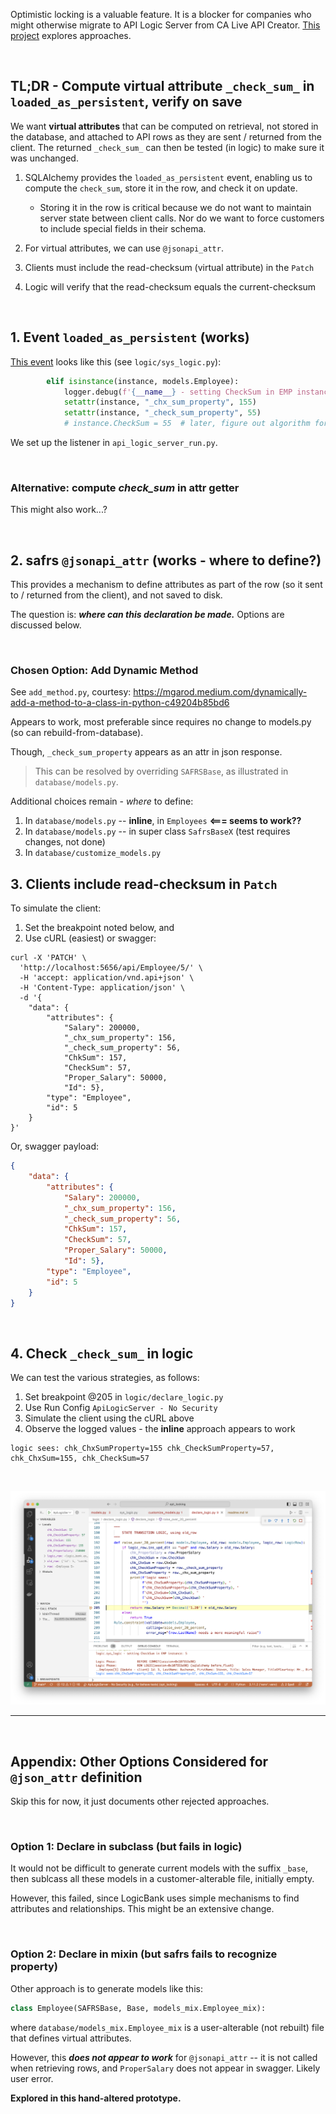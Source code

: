 Optimistic locking is a valuable feature.  It is a blocker for companies who might otherwise migrate to API Logic Server from CA Live API Creator.  [This project](https://github.com/valhuber/opt_locking) explores approaches. 

&nbsp;

## TL;DR - Compute virtual attribute `_check_sum_` in `loaded_as_persistent`, verify on save

We want **virtual attributes** that can be computed on retrieval, not stored in the database, and attached to API rows as they are sent / returned from the client.  The returned `_check_sum_` can then be tested (in logic) to make sure it was unchanged.

1. SQLAlchemy provides the `loaded_as_persistent` event, enabling us to compute the `check_sum`, store it in the row, and check it on update.

    * Storing it in the row is critical because we do not want to maintain server state between client calls.  Nor do we want to force customers to include special fields in their schema.

2. For virtual attributes, we can use `@jsonapi_attr`.

3. Clients must include the read-checksum (virtual attribute) in the `Patch`

4. Logic will verify that the read-checksum equals the current-checksum

&nbsp;

## 1. Event `loaded_as_persistent` (works)

[This event](https://docs.sqlalchemy.org/en/20/orm/events.html#sqlalchemy.orm.SessionEvents.loaded_as_persistent) looks like this (see `logic/sys_logic.py`):

```python
        elif isinstance(instance, models.Employee):
            logger.debug(f'{__name__} - setting CheckSum in EMP instance: {instance}')
            setattr(instance, "_chx_sum_property", 155)
            setattr(instance, "_check_sum_property", 55)
            # instance.CheckSum = 55  # later, figure out algorithm for this
```

We set up the listener in `api_logic_server_run.py`.

&nbsp;

### Alternative: compute _check_sum_ in attr getter

This might also work...?

&nbsp;

## 2. safrs `@jsonapi_attr` (works - where to define?)

This provides a mechanism to define attributes as part of the row (so it sent to / returned from the client), and not saved to disk.  

The question is: ***where can this declaration be made.***  Options are discussed below.

&nbsp;

### Chosen Option: Add Dynamic Method

See `add_method.py`, courtesy: https://mgarod.medium.com/dynamically-add-a-method-to-a-class-in-python-c49204b85bd6

Appears to work, most preferable since requires no change to models.py (so can rebuild-from-database).

Though, `_check_sum_property` appears as an attr in json response.  

> This can be resolved by overriding `SAFRSBase`, as illustrated in `database/models.py`.

Additional choices remain - *where* to define:

1. In `database/models.py` -- **inline**, in `Employees` **<=== seems to work??**
2. In `database/models.py` -- in super class `SafrsBaseX` (test requires changes, not done)
3. In `database/customize_models.py`

## 3. Clients include read-checksum in `Patch`

To simulate the client:
1. Set the breakpoint noted below, and 
2. Use cURL (easiest) or swagger:

```curl
curl -X 'PATCH' \
  'http://localhost:5656/api/Employee/5/' \
  -H 'accept: application/vnd.api+json' \
  -H 'Content-Type: application/json' \
  -d '{
    "data": {
        "attributes": {
            "Salary": 200000,
            "_chx_sum_property": 156,
            "_check_sum_property": 56,
            "ChkSum": 157,
            "CheckSum": 57,
            "Proper_Salary": 50000,
            "Id": 5},
        "type": "Employee",
        "id": 5
    }
}'
```

Or, swagger payload:

```json
{
    "data": {
        "attributes": {
            "Salary": 200000,
            "_chx_sum_property": 156,
            "_check_sum_property": 56,
            "ChkSum": 157,
            "CheckSum": 57,
            "Proper_Salary": 50000,
            "Id": 5},
        "type": "Employee",
        "id": 5
    }
}
```

&nbsp;

## 4. Check `_check_sum_` in logic

We can test the various strategies, as follows:

1. Set breakpoint @205 in `logic/declare_logic.py`
2. Use Run Config `ApiLogicServer - No Security`
3. Simulate the client using the cURL above
4. Observe the logged values - the **inline** approach appears to work

```log
logic sees: chk_ChxSumProperty=155 chk_CheckSumProperty=57, chk_ChxSum=155, chk_CheckSum=57
```
&nbsp;

![No Virtual Attrs](images/patch-virtuals.png)

---

&nbsp;

## Appendix: Other Options Considered for `@json_attr` definition

Skip this for now, it just documents other rejected approaches.

&nbsp;

### Option 1: Declare in subclass (but fails in logic)

It would not be difficult to generate current models with the suffix `_base`, then sublcass all these models in a customer-alterable file, initially empty.  

However, this failed, since LogicBank uses simple mechanisms to find attributes and relationships.  This might be an extensive change.

&nbsp;

### Option 2: Declare in mixin (but safrs fails to recognize property)

Other approach is to generate models like this:

```python
class Employee(SAFRSBase, Base, models_mix.Employee_mix):
```

where `database/models_mix.Employee_mix` is a user-alterable (not rebuilt) file that defines virtual attributes.  

However, this ***does not appear to work*** for `@jsonapi_attr` -- it is not called when retrieving rows, and `ProperSalary` does not appear in swagger.  Likely user error.

**Explored in this hand-altered prototype.**

